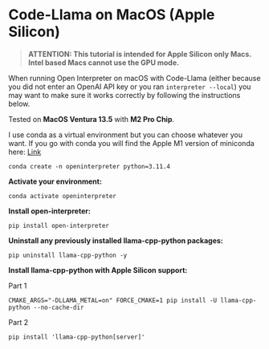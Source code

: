 # Code-Llama on MacOS (Apple Silicon)

> __ATTENTION: This tutorial is intended for Apple Silicon only Macs. Intel based Macs cannot use the GPU mode.__

When running Open Interpreter on macOS with Code-Llama (either because you did
not enter an OpenAI API key or you ran `interpreter --local`) you may want to
make sure it works correctly by following the instructions below.

Tested on **MacOS Ventura 13.5** with **M2 Pro Chip**.

I use conda as a virtual environment but you can choose whatever you want. If you go with conda you will find the Apple M1 version of miniconda here: [Link](https://docs.conda.io/projects/miniconda/en/latest/)

```
conda create -n openinterpreter python=3.11.4
```

**Activate your environment:**

```
conda activate openinterpreter
```

**Install open-interpreter:**

```
pip install open-interpreter
```

**Uninstall any previously installed llama-cpp-python packages:**

```
pip uninstall llama-cpp-python -y
```

**Install llama-cpp-python with Apple Silicon support:**

Part 1

```
CMAKE_ARGS="-DLLAMA_METAL=on" FORCE_CMAKE=1 pip install -U llama-cpp-python --no-cache-dir
```

Part 2

```
pip install 'llama-cpp-python[server]'
```
